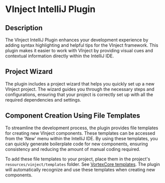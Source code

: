 # VInject IntelliJ Plugin

## Description

The VInject IntelliJ Plugin enhances your development experience by adding syntax highlighting and helpful tips for the VInject framework. This plugin makes it easier to work with VInject by providing visual cues and contextual information directly within the IntelliJ IDE.

## Project Wizard

The plugin includes a project wizard that helps you quickly set up a new VInject project. The wizard guides you through the necessary steps and configurations, ensuring that your project is correctly set up with all the required dependencies and settings.

## Component Creation Using File Templates

To streamline the development process, the plugin provides file templates for creating new VInject components. These templates can be accessed from the 'New' menu within the IntelliJ IDE. By using these templates, you can quickly generate boilerplate code for new components, ensuring consistency and reducing the amount of manual coding required.

To add these file templates to your project, place them in the project's `resources/vinject/templates` folder. See [VortexCore templates](https://github.com/vortexdevelopment-net/Vinject-Intellij-Plugin/tree/master/src/main/resources/fileTemplates). The plugin will automatically recognize and use these templates when creating new components.
